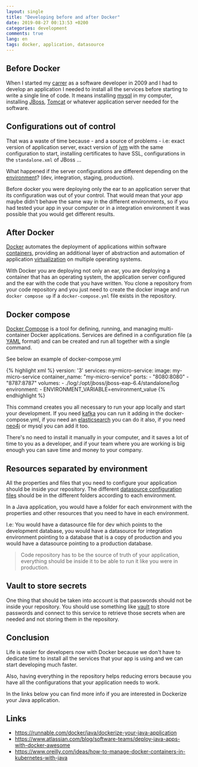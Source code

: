 ```yaml
---
layout: single
title: "Developing before and after Docker"
date: 2019-08-27 00:13:53 +0200
categories: development
comments: true
lang: en
tags: docker, application, datasource
---
```


Before Docker
-------------------------
When I started my <a href="https://www.linkedin.com/in/amanrique/">carrer</a> as a software developer in 2009 and I had to develop an application I needed to install all the services before starting to write a single line of code. It means installing <a href="https://www.mysql.com/">mysql</a> in my computer, installing <a href="https://wildfly.org/">JBoss</a>, <a href="https://tomcat.apache.org/">Tomcat</a> or whatever application server needed for the software. 

Configurations out of control
------------------------------
That was a waste of time because - and a source of problems - i.e: exact version of application server, exact version of <a href="https://en.wikipedia.org/wiki/Java_virtual_machine">jvm</a> with the same configuration to start, installing certificates to have SSL, configurations in the `standalone.xml` of JBoss ...

What happened if the server configurations are different depending on the <a href="https://dltj.org/article/software-development-practice/">environment</a>? (dev, integration, staging, production).

Before docker you were deploying only the ear to an application server that its configuration was out of your control.
That would mean that your app maybe didn't behave the same way in the different environments, so if you had tested your app in your computer or in a integration environment it was possible that you would get different results.  

After Docker
-------------------------
<a href="https://en.wikipedia.org/wiki/Docker_(software)">Docker</a> automates the deployment of applications within software <a href="https://en.wikipedia.org/wiki/OS-level_virtualisation">containers</a>, providing an additional layer of abstraction and automation of application <a href="https://en.wikipedia.org/wiki/Virtualization">virtualization</a> on multiple operating systems.

With Docker you are deploying not only an ear, you are deploying a container that has an operating system, the application server configured and the ear with the code that you have written. You clone a repository from your code repository and you just need to create the docker image and run `docker compose up` if a `docker-compose.yml` file exists in the repository.


Docker compose
-----------------------------

<a href="https://docs.docker.com/compose/">Docker Compose</a> is a tool for defining, running, and managing multi-container Docker applications. Services are defined in a configuration file (a <a href="https://yaml.org/">YAML</a> format) and can be created and run all together with a single command.

See below an example of docker-compose.yml 

{% highlight xml %}
version: '3'
services:
  my-micro-service:
    image: my-micro-service
    container_name: "my-micro-service"
    ports:
      - "8080:8080"
      - "8787:8787"
    volumes:
    - ./log/:/opt/jboss/jboss-eap-6.4/standalone/log
    environment:
      - ENVIRONMENT_VARIABLE=environment_value
{% endhighlight %}

This command creates you all necessary to run your app locally and start your development. If you need <a href="https://kafka.apache.org/">kafka</a> you can run it adding in the docker-compose.yml, if you need an <a href="https://www.elastic.co/">elasticsearch</a> you can do it also, if you need <a href="https://neo4j.com/">neo4j</a> or mysql you can add it too. 

There's no need to install it manually in your computer, and it saves a lot of time to you as a developer, and if your team where you are working is big enough you can save time and money to your company.

Resources separated by environment
-------------------------------------------
All the properties and files that you need to configure your application should be inside your repository. The different <a href="https://docs.jboss.org/jbossas/docs/Getting_Started_Guide/beta422/html/Using_other_Databases-DataSource_Configuration_Files.html">datasource configuration files</a> should be in the different folders according to each environment.

In a Java application, you would have a folder for each environment with the properties and other resources that you need to have in each environment. 

I.e: You would have a datasource file for dev which points to the development database, you would have a datasource for integration environment pointing to a database that is a copy of production and you would have a datasource pointing to a production database.

> Code repository has to be the source of truth of your application, everything should be inside it to be able to run it like you were in production.

Vault to store secrets
-------------------------------------------
One thing that should be taken into account is that passwords should not be inside your repository. You should use something like <a href="https://www.vaultproject.io/">vault</a> to store passwords and connect to this service to retrieve those secrets when are needed and not storing them in the repository.  

Conclusion
-----------------------
Life is easier for developers now with Docker because we don't have to dedicate time to install all the services that your app is using and we can start developing much faster.

Also, having everything in the repository helps reducing errors because you have all the configurations that your application needs to work.

In the links below you can find more info if you are interested in Dockerize your Java application.

Links
--------------------------
- https://runnable.com/docker/java/dockerize-your-java-application
- https://www.atlassian.com/blog/software-teams/deploy-java-apps-with-docker-awesome
- https://www.oreilly.com/ideas/how-to-manage-docker-containers-in-kubernetes-with-java













  












